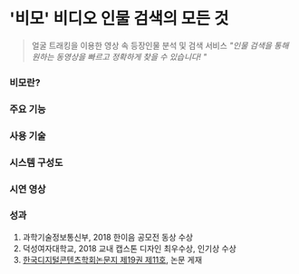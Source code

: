 # '비모' 비디오 인물 검색의 모든 것
> 얼굴 트래킹을 이용한 영상 속 등장인물 분석 및 검색 서비스
   *"인물 검색을 통해 원하는 동영상을 빠르고 정확하게 찾을 수 있습니다! "*
   
### 비모란?

### 주요 기능

### 사용 기술 

### 시스템 구성도

### 시연 영상

### 성과
1. 과학기술정보통신부, 2018 한이음 공모전 동상 수상
2. 덕성여자대학교, 2018 교내 캡스톤 디자인 최우수상, 인기상 수상
3. [한국디지털콘텐츠학회논문지 제19권 제11호](http://www.dbpia.co.kr/Journal/ArticleDetail/NODE07567549), 논문 게재
